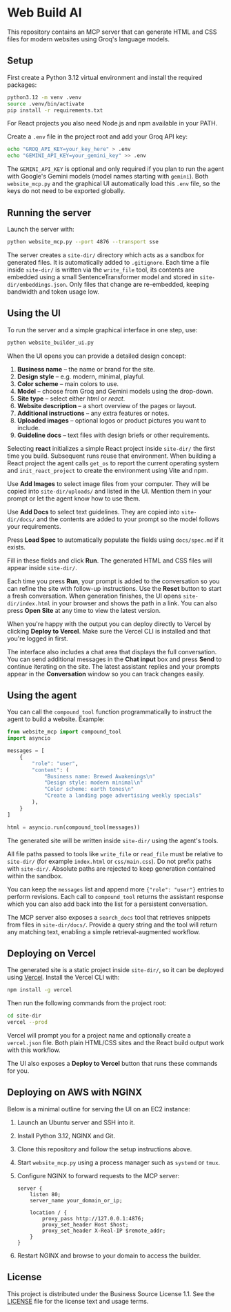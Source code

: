 # Web Build AI

This repository contains an MCP server that can generate HTML and CSS files for modern websites using Groq's language models.

## Setup

First create a Python 3.12 virtual environment and install the required packages:

```bash
python3.12 -m venv .venv
source .venv/bin/activate
pip install -r requirements.txt
```

For React projects you also need Node.js and npm available in your PATH.

Create a `.env` file in the project root and add your Groq API key:

```bash
echo "GROQ_API_KEY=your_key_here" > .env
echo "GEMINI_API_KEY=your_gemini_key" >> .env
```
The `GEMINI_API_KEY` is optional and only required if you plan to run the agent
with Google's Gemini models (model names starting with `gemini`). Both
`website_mcp.py` and the graphical UI automatically load this `.env` file, so
the keys do not need to be exported globally.

## Running the server

Launch the server with:

```bash
python website_mcp.py --port 4876 --transport sse
```

The server creates a `site-dir/` directory which acts as a sandbox for generated files. It is automatically added to `.gitignore`.
Each time a file inside `site-dir/` is written via the `write_file` tool, its contents
are embedded using a small SentenceTransformer model and stored in
`site-dir/embeddings.json`. Only files that change are re-embedded, keeping
bandwidth and token usage low.

## Using the UI

To run the server and a simple graphical interface in one step, use:

```bash
python website_builder_ui.py
```

When the UI opens you can provide a detailed design concept:

1. **Business name** – the name or brand for the site.
2. **Design style** – e.g. modern, minimal, playful.
3. **Color scheme** – main colors to use.
4. **Model** – choose from Groq and Gemini models using the drop-down.
5. **Site type** – select either *html* or *react*.
6. **Website description** – a short overview of the pages or layout.
7. **Additional instructions** – any extra features or notes.
8. **Uploaded images** – optional logos or product pictures you want to include.
9. **Guideline docs** – text files with design briefs or other requirements.

Selecting **react** initializes a simple React project inside `site-dir/` the first time you build. Subsequent runs reuse that environment.
When building a React project the agent calls `get_os` to report the current operating system and `init_react_project` to create the environment using Vite and npm.

Use **Add Images** to select image files from your computer. They will be copied
into `site-dir/uploads/` and listed in the UI. Mention them in your prompt or
let the agent know how to use them.

Use **Add Docs** to select text guidelines. They are copied into
`site-dir/docs/` and the contents are added to your prompt so the model follows
your requirements.

Press **Load Spec** to automatically populate the fields using `docs/spec.md` if
it exists.

Fill in these fields and click **Run**. The generated HTML and CSS files will appear inside `site-dir/`.

Each time you press **Run**, your prompt is added to the conversation so you can
refine the site with follow-up instructions. Use the **Reset** button to start a
fresh conversation. When generation finishes, the UI opens `site-dir/index.html`
in your browser and shows the path in a link. You can also press **Open Site**
at any time to view the latest version.

When you're happy with the output you can deploy directly to Vercel by clicking
**Deploy to Vercel**. Make sure the Vercel CLI is installed and that you're
logged in first.

The interface also includes a chat area that displays the full conversation.
You can send additional messages in the **Chat input** box and press **Send** to
continue iterating on the site. The latest assistant replies and your prompts
appear in the **Conversation** window so you can track changes easily.

## Using the agent

You can call the `compound_tool` function programmatically to instruct the agent to build a website. Example:

```python
from website_mcp import compound_tool
import asyncio

messages = [
    {
        "role": "user",
        "content": (
            "Business name: Brewed Awakenings\n"
            "Design style: modern minimal\n"
            "Color scheme: earth tones\n"
            "Create a landing page advertising weekly specials"
        ),
    }
]

html = asyncio.run(compound_tool(messages))
```

The generated site will be written inside `site-dir/` using the agent's tools.

All file paths passed to tools like `write_file` or `read_file` must be
relative to `site-dir/` (for example `index.html` or `css/main.css`). Do not
prefix paths with `site-dir/`. Absolute paths are rejected to keep generation
contained within the sandbox.

You can keep the `messages` list and append more `{"role": "user"}` entries to
perform revisions. Each call to `compound_tool` returns the assistant response
which you can also add back into the list for a persistent conversation.

The MCP server also exposes a `search_docs` tool that retrieves snippets from
files in `site-dir/docs/`. Provide a query string and the tool will return any
matching text, enabling a simple retrieval-augmented workflow.

## Deploying on Vercel

The generated site is a static project inside `site-dir/`, so it can be
deployed using [Vercel](https://vercel.com). Install the Vercel CLI with:

```bash
npm install -g vercel
```

Then run the following commands from the project root:

```bash
cd site-dir
vercel --prod
```

Vercel will prompt you for a project name and optionally create a
`vercel.json` file. Both plain HTML/CSS sites and the React build output work
with this workflow.

The UI also exposes a **Deploy to Vercel** button that runs these commands for
you.

## Deploying on AWS with NGINX

Below is a minimal outline for serving the UI on an EC2 instance:

1. Launch an Ubuntu server and SSH into it.
2. Install Python 3.12, NGINX and Git.
3. Clone this repository and follow the setup instructions above.
4. Start `website_mcp.py` using a process manager such as `systemd` or `tmux`.
5. Configure NGINX to forward requests to the MCP server:

    ```nginx
    server {
        listen 80;
        server_name your_domain_or_ip;

        location / {
            proxy_pass http://127.0.0.1:4876;
            proxy_set_header Host $host;
            proxy_set_header X-Real-IP $remote_addr;
        }
    }
    ```

6. Restart NGINX and browse to your domain to access the builder.

## License

This project is distributed under the Business Source License 1.1. See the
[LICENSE](LICENSE) file for the license text and usage terms.
